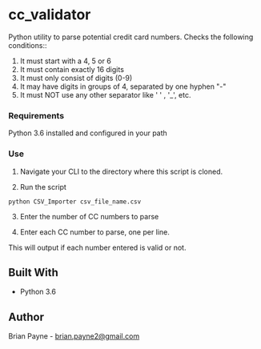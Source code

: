 # cc_validator
Python utility to parse potential credit card numbers. Checks the following conditions::
1. It must start with a 4, 5 or 6 
2. It must contain exactly 16 digits
3. It must only consist of digits (0-9)
4. It may have digits in groups of 4, separated by one hyphen "-"
5. It must NOT use any other separator like ' ' , '_', etc. 

### Requirements
Python 3.6 installed and configured in your path

### Use
1. Navigate your CLI to the directory where this script is cloned.

2. Run the script

```
python CSV_Importer csv_file_name.csv
```

3. Enter the number of CC numbers to parse

4. Enter each CC number to parse, one per line.

This will output if each number entered is valid or not.

## Built With
* Python 3.6

## Author
Brian Payne - [brian.payne2@gmail.com](mailto:brian.payne2@gmail.com)
